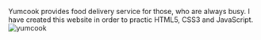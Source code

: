 Yumcook provides food delivery service for those, who are always busy. I have created this website in order to practic HTML5, CSS3 and JavaScript.
![yumcook](https://user-images.githubusercontent.com/67823694/103581889-2460e180-4edd-11eb-97cc-867db4248dab.JPG)
